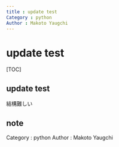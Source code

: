 ```yaml
---
title : update test
Category : python
Author : Makoto Yaugchi
---
```


# update test

[TOC]

## update test

結構難しい

## note
<!-- 変更すると新しいBlogが作成される -->
Category : python
Author : Makoto Yaugchi
